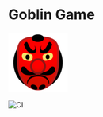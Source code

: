 # Goblin Game

[![Goblin Game](./src/goblin.png)](https://mikhail15011976.github.io/events/)

![CI](https://github.com/Mikhail15011976/events/actions/workflows/web.yml/badge.svg)